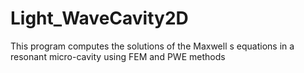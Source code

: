 # Light_WaveCavity2D
This program computes the solutions of the Maxwell s equations in a resonant micro-cavity using FEM and PWE methods
